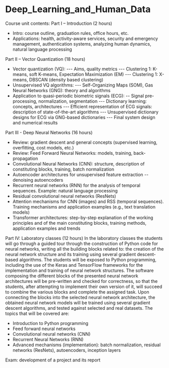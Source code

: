 # Deep_Learning_and_Human_Data

Course unit contents:	Part I – Introduction (2 hours)
- Intro: course outline, graduation rules, office hours, etc.
- Applications: health, activity-aware services, security and emergency management, authentication systems, analyzing human dynamics, natural language processing

Part II – Vector Quantization (18 hours)
- Vector quantization (VQ):
--- Aims, quality metrics
--- Clustering 1: K-means, soft K-means, Expectation Maximization (EM)
--- Clustering 1: X-means, DBSCAN (density based clustering)
- Unsupervised VQ algorithms:
--- Self-Organizing Maps (SOM), Gas Neural Networks (GNG): theory and algorithms
- Application to quasi-periodic biometric signals (ECG):
-- Signal pre-processing, normalization, segmentation
--- Dictionary learning: concepts, architectures
--- Efficient representation of ECG signals: description of state-of-the-art algorithms
--- Unsupervised dictionary designs for ECG via GNG-based dictionaries
--- Final system design and numerical results

Part III - Deep Neural Networks (16 hours)
- Review: gradient descent and general concepts (supervised learning, overfitting, cost models, etc.)
- Review: Feed Forward Neural Networks: models, training, back-propagation
- Convolutional Neural Networks (CNN): structure, description of constituting blocks, training, batch normalization
- Autoencoder architectures for unsupervised feature extraction
-- denoising autoencoders
- Recurrent neural networks (RNN) for the analysis of temporal sequences. Example: natural language processing
- Residual convolutional neural networks (ResNets)
- Attention mechanisms for CNN (images) and RSS (temporal sequences). Training mechanisms and application examples (e.g., text translation models)
- Transformer architectures: step-by-step explanation of the working principles and of the main constituting blocks, training methods, application examples and trends

Part IV: Laboratory classes (12 hours)
In the laboratory classes the students will go through a guided tour through the construction of Python code for neural networks, writing all the building blocks related to: the creation of the neural network structure and its training using several gradient descent-based algorithms. The students will be exposed to Python programming, including the use of the Keras and TensorFlow frameworks for the implementation and training of neural network structures. The software composing the different blocks of the presented neural network architectures will be pre-written and checked for correctness, so that the students, after attempting to implement their own version of it, will succeed to combine the various blocks and complete the assigned task. Upon connecting the blocks into the selected neural network architecture, the obtained neural network models will be trained using several gradient descent algorithms, and tested against selected and real datasets. The topics that will be covered are:

- Introduction to Python programming
- Feed forward neural networks
- Convolutional neural networks (CNN)
- Recurrent Neural Networks (RNN)
- Advanced mechanisms (implementation): batch normalization, residual networks (ResNets), autoencoders, inception layers



Exam: development of a project and its report 
